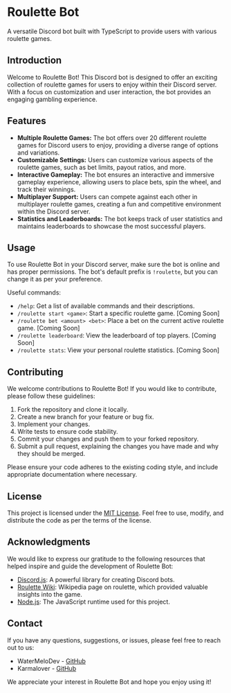 # Roulette Bot

A versatile Discord bot built with TypeScript to provide users with various roulette games.

## Introduction

Welcome to Roulette Bot! This Discord bot is designed to offer an exciting collection of roulette games for users to enjoy within their Discord server. With a focus on customization and user interaction, the bot provides an engaging gambling experience.

## Features

- **Multiple Roulette Games:** The bot offers over 20 different roulette games for Discord users to enjoy, providing a diverse range of options and variations.
- **Customizable Settings:** Users can customize various aspects of the roulette games, such as bet limits, payout ratios, and more.
- **Interactive Gameplay:** The bot ensures an interactive and immersive gameplay experience, allowing users to place bets, spin the wheel, and track their winnings.
- **Multiplayer Support:** Users can compete against each other in multiplayer roulette games, creating a fun and competitive environment within the Discord server.
- **Statistics and Leaderboards:** The bot keeps track of user statistics and maintains leaderboards to showcase the most successful players.

## Usage

To use Roulette Bot in your Discord server, make sure the bot is online and has proper permissions. The bot's default prefix is `!roulette`, but you can change it as per your preference.

Useful commands:

- `/help`: Get a list of available commands and their descriptions.
- `/roulette start <game>`: Start a specific roulette game. [Coming Soon]
- `/roulette bet <amount> <bet>`: Place a bet on the current active roulette game. [Coming Soon]
- `/roulette leaderboard`: View the leaderboard of top players. [Coming Soon]
- `/roulette stats`: View your personal roulette statistics. [Coming Soon]

## Contributing

We welcome contributions to Roulette Bot! If you would like to contribute, please follow these guidelines:

1. Fork the repository and clone it locally.
2. Create a new branch for your feature or bug fix.
3. Implement your changes.
4. Write tests to ensure code stability.
5. Commit your changes and push them to your forked repository.
6. Submit a pull request, explaining the changes you have made and why they should be merged.

Please ensure your code adheres to the existing coding style, and include appropriate documentation where necessary.

## License

This project is licensed under the [MIT License](LICENSE). Feel free to use, modify, and distribute the code as per the terms of the license.

## Acknowledgments

We would like to express our gratitude to the following resources that helped inspire and guide the development of Roulette Bot:

- [Discord.js](https://discord.js.org/): A powerful library for creating Discord bots.
- [Roulette Wiki](https://en.wikipedia.org/wiki/Roulette): Wikipedia page on roulette, which provided valuable insights into the game.
- [Node.js](https://nodejs.org/): The JavaScript runtime used for this project.

## Contact

If you have any questions, suggestions, or issues, please feel free to reach out to us:

- WaterMeloDev - [GitHub](https://github.com/watermelodev)
- Karmalover - [GitHub](https://github.com/karmalover-ca)

We appreciate your interest in Roulette Bot and hope you enjoy using it!
